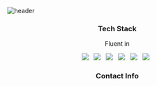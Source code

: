 ![header](https://capsule-render.vercel.app/api?type=slice&color=D4DAE8&height=300&section=header&text=Jihun%20Lee&fontSize=90&fontColor=FFFFFF)

<h3 align ="center">Tech Stack</h3>

<p align ="center">Fluent in</p>

<p align = "center">
<img src="https://img.shields.io/badge/Python-3766AB?style=flat-square&logo=Python&logoColor=white"/> &nbsp;
<img src="https://img.shields.io/badge/JavaScript-F7DF1E?style=flat-square&logo=JavaScript&logoColor=white"/> &nbsp;
<img src="https://img.shields.io/badge/CSS3-1572B6?style=flat-square&logo=CSS3&logoColor=white"/> &nbsp;
<img src="https://img.shields.io/badge/React-61DAFB?style=flat-square&logo=React&logoColor=white"/> &nbsp;
<img src="https://img.shields.io/badge/Django-092E20?style=flat-square&logo=Django&logoColor=white"/> &nbsp;
<img src="https://img.shields.io/badge/MySQL-4479A1?style=flat-square&logo=MySQL&logoColor=white"/> &nbsp;
</p>

<h3 align ="center">Contact Info</h3>

<!--
**jihunyy/jihunyy** is a ✨ _special_ ✨ repository because its `README.md` (this file) appears on your GitHub profile.
